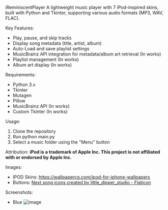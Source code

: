 iReminiscentPlayer
A lightweight music player with 7 iPod-inspired skins, built with Python and Tkinter, supporting various audio formats (MP3, WAV, FLAC).

Key Features:

- Play, pause, and skip tracks
- Display song metadata (title, artist, album)
- Auto-Load and save playlist settings
- MusicBrainz API integration for metadata/album art retrieval (In works)
- Playlist management (In works)
- Album art display (In works)

Requirements:

- Python 3.x
- Tkinter
- Mutagen
- Pillow
- MusicBrainz API (In works)
- Custom Tkinter (In works)

Usage:

1. Clone the repository
2. Run python main.py
3. Select a music folder using the "Menu" button

Attribution:
**iPod is a trademark of Apple Inc. This project is not affiliated with or endorsed by Apple Inc.**

Images:
- IPOD Skins: https://wallpapercg.com/ipod-for-iphone-wallpapers
- Buttons: <a href="https://www.flaticon.com/free-icons/next-song" title="next song icons">Next song icons created by little_dipper_studio - Flaticon</a>

Screenshots:
- Blue
![image](https://github.com/user-attachments/assets/23ac3983-9fa5-45e7-88a3-ac5795d9e569)
